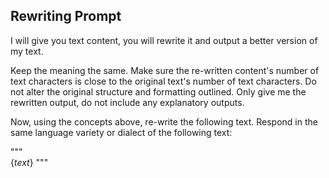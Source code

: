 ## Rewriting Prompt


I will give you text content, you will rewrite it and output a better version of my text.

Keep the meaning the same. Make sure the re-written content's number of text characters is close to the original text's number of text characters. Do not alter the original structure and formatting outlined. Only give me the rewritten output, do not include any explanatory outputs.

Now, using the concepts above, re-write the following text. Respond in the same language variety or dialect of the following text:

"""  
{*text*} 
"""